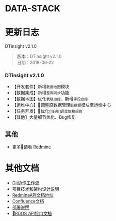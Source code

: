 # DATA-STACK

# 更新日志

DTinsight v2.1.0

 > 版本：DTinsight v2.1.0 <br>
 > 日期：2018-06-22

### DTinsight v2.1.0
- 【开发套件】新增`数据地图`模块
- 【数据集成】新增`整库同步`功能
- 【数据地图】优化`表级血缘`，新增`字段血缘`
- 【运维中心】调整原数据管理`脏数据`模块至运维中心
- 【任务开发】优化`任务调度依赖规则`
- 【其他】大量细节优化、Bug修复



## 其他
- 更多请看 [Redmine](http://redmine.prod.dtstack.cn/projects/dtinsihgt-v2-0-2/issues)


# 其他文档
- [Git协作工作流](http://git.dtstack.cn/ziv/data-stack-web/wikis/gitflow)
- [项目技术和架构设计说明
](http://git.dtstack.cn/ziv/data-stack-web/wikis/Development)
- [RedmineAPI文档地址](http://redmine.prod.dtstack.cn/projects/rdos)
- [Confluence文档](http://confluence.dev.dtstack.cn/display/RDOS/RD-OS)
- [部署说明](http://git.dtstack.cn/ziv/data-stack-web/wikis/deploy)
- [RDOS API接口文档](http://git.dtstack.cn/dtstack/rdos-docs)


